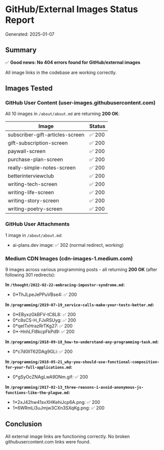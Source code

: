 # GitHub/External Images Status Report

Generated: 2025-01-07

## Summary
✅ **Good news: No 404 errors found for GitHub/external images**

All image links in the codebase are working correctly.

## Images Tested

### GitHub User Content (user-images.githubusercontent.com)
All 10 images in `/about/about.md` are returning **200 OK**:

| Image | Status |
|-------|--------|
| subscriber-gift-articles-screen | ✅ 200 |
| gift-subscription-screen | ✅ 200 |
| paywall-screen | ✅ 200 |
| purchase-plan-screen | ✅ 200 |
| really-simple-notes-screen | ✅ 200 |
| betterinterviewclub | ✅ 200 |
| writing-tech-screen | ✅ 200 |
| writing-life-screen | ✅ 200 |
| writing-story-screen | ✅ 200 |
| writing-poetry-screen | ✅ 200 |

### GitHub User Attachments
1 image in `/about/about.md`:
- ai-plans.dev image: ✅ 302 (normal redirect, working)

### Medium CDN Images (cdn-images-1.medium.com)
9 images across various programming posts - all returning **200 OK** (after following 301 redirects):

**In `/thought/2022-02-22-embracing-impostor-syndrome.md`:**
- 0*ThJLpeJePPuVBse4: ✅ 200

**In `/programming/2019-07-19_service-calls-make-your-tests-better.md`:**
- 0*EByxzGkBFV-tC8L8: ✅ 200
- 0*c8sCS-H_FJxRSUyg: ✅ 200
- 0*qeITxHrazRrTKg27: ✅ 200
- 0*-HnhLFl8kcpFkPd9: ✅ 200

**In `/programming/2018-09-18_how-to-understand-any-programming-task.md`:**
- 0*c7d0llT62DAg9GLi: ✅ 200

**In `/programming/2018-05-21_why-you-should-use-functional-composition-for-your-full-applications.md`:**
- 0*gSyOcZNAgLwA9DNm.gif: ✅ 200

**In `/programming/2017-02-13_three-reasons-i-avoid-anonymous-js-functions-like-the-plague.md`:**
- 1*2xJ42hw41svXHKehiJcp6A.png: ✅ 200
- 1*6WRmLi3uJmjw3CXn3SXqKg.png: ✅ 200

## Conclusion
All external image links are functioning correctly. No broken githubusercontent.com links were found.